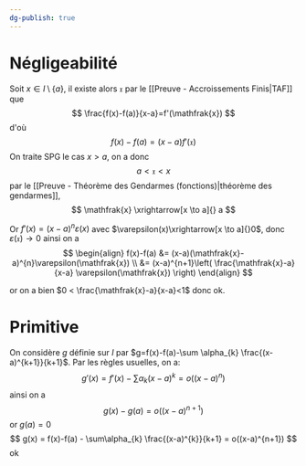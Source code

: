 ```yaml
---
dg-publish: true
---
```


# Négligeabilité

Soit $x\in I\setminus \{ a \}$, il existe alors $\mathfrak{x}$ par le [[Preuve - Accroissements Finis|TAF]] que
$$
\frac{f(x)-f(a)}{x-a}=f'(\mathfrak{x})
$$
d'où
$$
f(x)-f(a)=(x-a)f'(\mathfrak{x})
$$
On traite SPG le cas $x > a$, on a donc
$$
a < \mathfrak{x}< x
$$
par le [[Preuve - Théorème des Gendarmes (fonctions)|théorème des gendarmes]], 
$$
\mathfrak{x} \xrightarrow[x \to a]{} a
$$

Or $f'(x)=(x-a)^{n}\varepsilon(x)$ avec $\varepsilon(x)\xrightarrow[x \to a]{}0$, donc $\varepsilon(\mathfrak{x})\to 0$
ainsi on a
$$
\begin{align}
f(x)-f(a) &= (x-a)(\mathfrak{x}-a)^{n}\varepsilon(\mathfrak{x}) \\
&= (x-a)^{n+1}\left( \frac{\mathfrak{x}-a}{x-a} \varepsilon(\mathfrak{x}) \right)
\end{align} 
$$

or on a bien $0 < \frac{\mathfrak{x}-a}{x-a}<1$ donc ok.

# Primitive

On considère $g$ définie sur $I$ par $g=f(x)-f(a)-\sum \alpha_{k} \frac{(x-a)^{k+1}}{k+1}$.
Par les règles usuelles, on a:
$$
g'(x)= f'(x)-\sum \alpha _{k}(x-a)^{k} = o((x-a)^{n})
$$
ainsi on a
$$
g(x)-g(a) = o((x-a)^{n+1})
$$
or $g(a)=0$
$$
g(x) = f(x)-f(a) - \sum\alpha_{k} \frac{(x-a)^{k}}{k+1} = o((x-a)^{n+1})
$$
ok